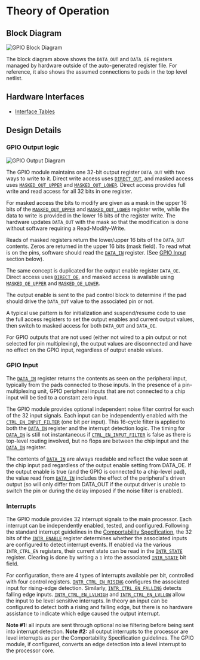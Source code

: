 # Theory of Operation

## Block Diagram

![GPIO Block Diagram](../doc/gpio_blockdiagram.svg)

The block diagram above shows the `DATA_OUT` and `DATA_OE` registers
managed by hardware outside of the auto-generated register file.
For reference, it also shows the assumed connections to pads in
the top level netlist.

## Hardware Interfaces

* [Interface Tables](../data/gpio.hjson#interfaces)

## Design Details

### GPIO Output logic

![GPIO Output Diagram](../doc/gpio_output.svg)

The GPIO module maintains one 32-bit output register `DATA_OUT` with two
ways to write to it. Direct write access uses [`DIRECT_OUT`](../data/gpio.hjson#direct_out), and
masked access uses [`MASKED_OUT_UPPER`](../data/gpio.hjson#masked_out_upper) and
[`MASKED_OUT_LOWER`](../data/gpio.hjson#masked_out_lower). Direct access provides full write and read
access for all 32 bits in one register.

For masked access the bits to modify are given as a mask in the upper
16 bits of the [`MASKED_OUT_UPPER`](../data/gpio.hjson#masked_out_upper) and
[`MASKED_OUT_LOWER`](../data/gpio.hjson#masked_out_lower) register write, while the data to write is
provided in the lower 16 bits of the register write.  The hardware updates
`DATA_OUT` with the mask so that the modification is done without software
requiring a Read-Modify-Write.

Reads of masked registers return the lower/upper 16 bits of the `DATA_OUT`
contents. Zeros are returned in the upper 16 bits (mask field). To read
what is on the pins, software should read the [`DATA_IN`](../data/gpio.hjson#data_in) register.
(See [GPIO Input](#gpio-input) section below).

The same concept is duplicated for the output enable register `DATA_OE`.
Direct access uses [`DIRECT_OE`](../data/gpio.hjson#direct_oe), and masked access is available
using [`MASKED_OE_UPPER`](../data/gpio.hjson#masked_oe_upper) and [`MASKED_OE_LOWER`](../data/gpio.hjson#masked_oe_lower).

The output enable is sent to the pad control block to determine if the
pad should drive the `DATA_OUT` value to the associated pin or not.

A typical use pattern is for initialization and suspend/resume code to
use the full access registers to set the output enables and current output
values, then switch to masked access for both `DATA_OUT` and `DATA_OE`.

For GPIO outputs that are not used (either not wired to a pin output or
not selected for pin multiplexing), the output values are disconnected
and have no effect on the GPIO input, regardless of output enable values.

### GPIO Input

The [`DATA_IN`](../data/gpio.hjson#data_in) register returns the contents as seen on the
peripheral input, typically from the pads connected to those inputs.  In the
presence of a pin-multiplexing unit, GPIO peripheral inputs that are
not connected to a chip input will be tied to a constant zero input.

The GPIO module provides optional independent noise filter control for
each of the 32 input signals. Each input can be independently enabled with
the [`CTRL_EN_INPUT_FILTER`](../data/gpio.hjson#ctrl_en_input_filter) (one bit per input).  This 16-cycle
filter is applied to both the [`DATA_IN`](../data/gpio.hjson#data_in) register and
the interrupt detection logic. The timing for [`DATA_IN`](../data/gpio.hjson#data_in) is still
not instantaneous if [`CTRL_EN_INPUT_FILTER`](../data/gpio.hjson#ctrl_en_input_filter) is false as there is
top-level routing involved, but no flops are between the chip input and the
[`DATA_IN`](../data/gpio.hjson#data_in) register.

The contents of [`DATA_IN`](../data/gpio.hjson#data_in) are always readable and reflect the
value seen at the chip input pad regardless of the output enable setting from
DATA_OE. If the output enable is true (and the GPIO is connected to a
chip-level pad), the value read from [`DATA_IN`](../data/gpio.hjson#data_in) includes the
effect of the peripheral's driven output (so will only differ from DATA_OUT if
the output driver is unable to switch the pin or during the delay imposed
if the noise filter is enabled).

### Interrupts

The GPIO module provides 32 interrupt signals to the main processor.
Each interrupt can be independently enabled, tested, and configured.
Following the standard interrupt guidelines in the [Comportability
Specification](../../../../doc/contributing/hw/comportability/README.md),
the 32 bits of the [`INTR_ENABLE`](../data/gpio.hjson#intr_enable) register determines whether the
associated inputs are configured to detect interrupt events. If enabled
via the various `INTR_CTRL_EN` registers, their current state can be
read in the [`INTR_STATE`](../data/gpio.hjson#intr_state) register. Clearing is done by writing a
`1` into the associated [`INTR_STATE`](../data/gpio.hjson#intr_state) bit field.

For configuration, there are 4 types of interrupts available per bit,
controlled with four control registers. [`INTR_CTRL_EN_RISING`](../data/gpio.hjson#intr_ctrl_en_rising)
configures the associated input for rising-edge detection.
Similarly, [`INTR_CTRL_EN_FALLING`](../data/gpio.hjson#intr_ctrl_en_falling) detects falling edge inputs.
[`INTR_CTRL_EN_LVLHIGH`](../data/gpio.hjson#intr_ctrl_en_lvlhigh) and [`INTR_CTRL_EN_LVLLOW`](../data/gpio.hjson#intr_ctrl_en_lvllow)
allow the input to be level sensitive interrupts. In theory an input can be
configured to detect both a rising and falling edge, but there is no hardware
assistance to indicate which edge caused the output interrupt.

**Note #1:** all inputs are sent through optional noise filtering before
being sent into interrupt detection. **Note #2:** all output interrupts to
the processor are level interrupts as per the Comportability Specification
guidelines. The GPIO module, if configured, converts an edge detection
into a level interrupt to the processor core.
